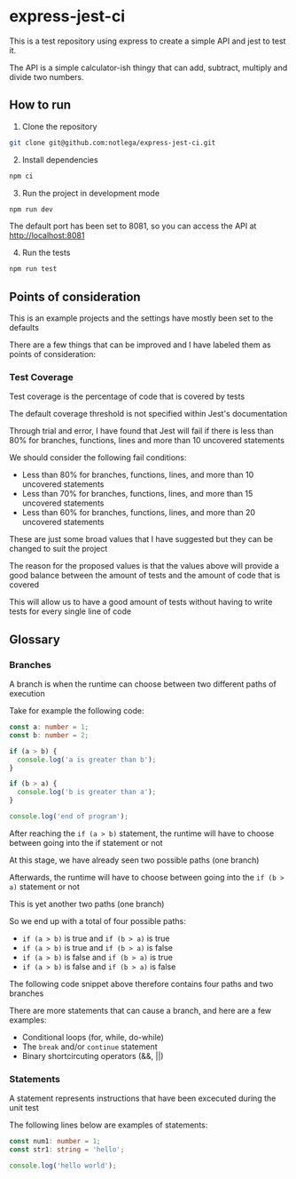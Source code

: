 # express-jest-ci

This is a test repository using express to create a simple API and jest to test it.

The API is a simple calculator-ish thingy that can add, subtract, multiply and divide two numbers.

## How to run

1. Clone the repository

```bash
git clone git@github.com:notlega/express-jest-ci.git
```

2. Install dependencies

```bash
npm ci
```

3. Run the project in development mode

```bash
npm run dev
```

The default port has been set to 8081, so you can access the API at [http://localhost:8081](http://localhost:8081)

4. Run the tests

```bash
npm run test
```

## Points of consideration

This is an example projects and the settings have mostly been set to the defaults

There are a few things that can be improved and I have labeled them as points of consideration:

### Test Coverage

Test coverage is the percentage of code that is covered by tests

The default coverage threshold is not specified within Jest's documentation

Through trial and error, I have found that Jest will fail if there is less than 80% for branches, functions, lines and more than 10 uncovered statements

We should consider the following fail conditions:

- Less than 80% for branches, functions, lines, and more than 10 uncovered statements
- Less than 70% for branches, functions, lines, and more than 15 uncovered statements
- Less than 60% for branches, functions, lines, and more than 20 uncovered statements

These are just some broad values that I have suggested but they can be changed to suit the project

The reason for the proposed values is that the values above will provide a good balance between the amount of tests and the amount of code that is covered

This will allow us to have a good amount of tests without having to write tests for every single line of code

## Glossary

### Branches

A branch is when the runtime can choose between two different paths of execution

Take for example the following code:

```ts
const a: number = 1;
const b: number = 2;

if (a > b) {
  console.log('a is greater than b');
}

if (b > a) {
  console.log('b is greater than a');
}

console.log('end of program');
```

After reaching the `if (a > b)` statement, the runtime will have to choose between going into the if statement or not

At this stage, we have already seen two possible paths (one branch)

Afterwards, the runtime will have to choose between going into the `if (b > a)` statement or not

This is yet another two paths (one branch)

So we end up with a total of four possible paths:

- `if (a > b)` is true and `if (b > a)` is true
- `if (a > b)` is true and `if (b > a)` is false
- `if (a > b)` is false and `if (b > a)` is true
- `if (a > b)` is false and `if (b > a)` is false

The following code snippet above therefore contains four paths and two branches

There are more statements that can cause a branch, and here are a few examples:

- Conditional loops (for, while, do-while)
- The `break` and/or `continue` statement
- Binary shortcircuting operators (&&, ||)

### Statements

A statement represents instructions that have been excecuted during the unit test

The following lines below are examples of statements:

```ts
const num1: number = 1;
const str1: string = 'hello';

console.log('hello world');
```
